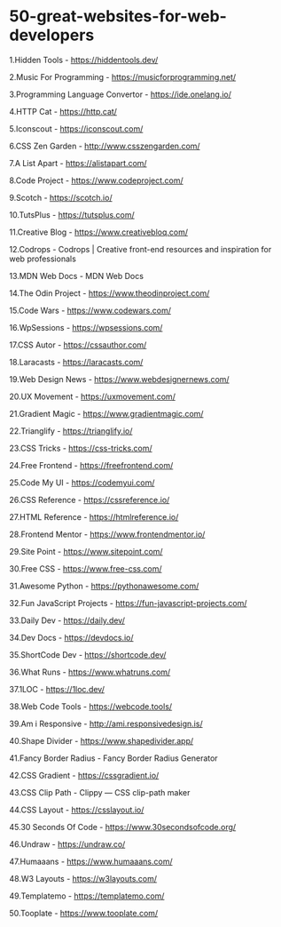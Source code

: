 # 50-great-websites-for-web-developers
1.Hidden Tools -
https://hiddentools.dev/

2.Music For Programming -
https://musicforprogramming.net/

3.Programming Language Convertor -
https://ide.onelang.io/

4.HTTP Cat -
https://http.cat/ 

5.Iconscout -
https://iconscout.com/

6.CSS Zen Garden -
http://www.csszengarden.com/

7.A List Apart -
https://alistapart.com/

8.Code Project -
https://www.codeproject.com/

9.Scotch -
https://scotch.io/

10.TutsPlus -
https://tutsplus.com/

11.Creative Blog -
https://www.creativebloq.com/

12.Codrops -
Codrops | Creative front-end resources and inspiration for web professionals

13.MDN Web Docs -
MDN Web Docs

14.The Odin Project -
https://www.theodinproject.com/

15.Code Wars -
https://www.codewars.com/

16.WpSessions -
https://wpsessions.com/

17.CSS Autor -
https://cssauthor.com/

18.Laracasts -
https://laracasts.com/

19.Web Design News -
https://www.webdesignernews.com/

20.UX Movement -
https://uxmovement.com/

21.Gradient Magic -
https://www.gradientmagic.com/

22.Trianglify -
https://trianglify.io/

23.CSS Tricks -
https://css-tricks.com/

24.Free Frontend -
https://freefrontend.com/

25.Code My UI -
https://codemyui.com/

26.CSS Reference -
https://cssreference.io/

27.HTML Reference -
https://htmlreference.io/

28.Frontend Mentor -
https://www.frontendmentor.io/ 

29.Site Point -
https://www.sitepoint.com/

30.Free CSS -
https://www.free-css.com/

31.Awesome Python -
https://pythonawesome.com/

32.Fun JavaScript Projects -
https://fun-javascript-projects.com/

33.Daily Dev -
https://daily.dev/

34.Dev Docs -
https://devdocs.io/

35.ShortCode Dev -
https://shortcode.dev/

36.What Runs -
https://www.whatruns.com/

37.1LOC -
https://1loc.dev/

38.Web Code Tools -
https://webcode.tools/

39.Am i Responsive -
http://ami.responsivedesign.is/

40.Shape Divider -
https://www.shapedivider.app/

41.Fancy Border Radius -
Fancy Border Radius Generator

42.CSS Gradient -
https://cssgradient.io/

43.CSS Clip Path -
Clippy — CSS clip-path maker

44.CSS Layout -
https://csslayout.io/

45.30 Seconds Of Code -
https://www.30secondsofcode.org/

46.Undraw -
https://undraw.co/

47.Humaaans -
https://www.humaaans.com/

48.W3 Layouts -
https://w3layouts.com/

49.Templatemo -
https://templatemo.com/ 

50.Tooplate -
https://www.tooplate.com/
